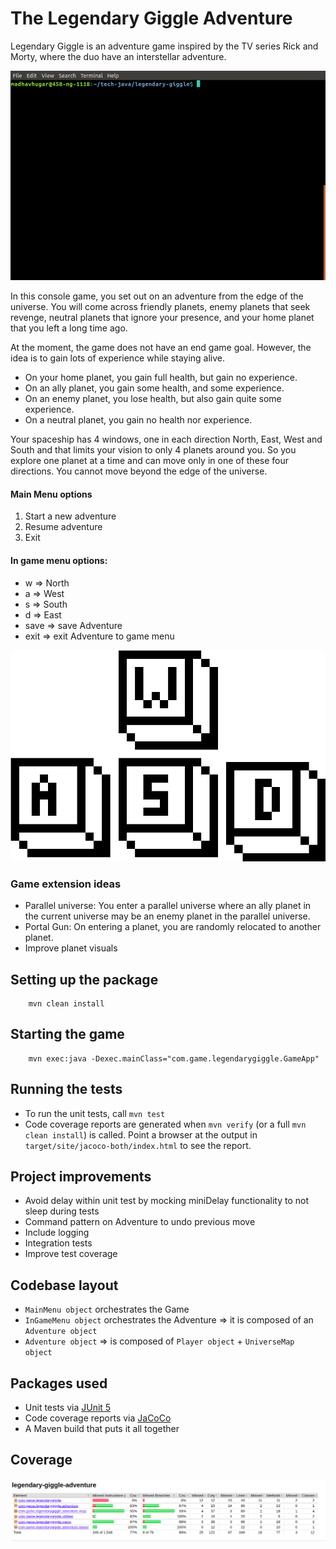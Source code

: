 # The Legendary Giggle Adventure

Legendary Giggle is an adventure game inspired by the TV series Rick and Morty, where the duo have an interstellar adventure. 

![](./legandary-giggle.gif)


In this console game, you set out on an adventure from the edge of the universe. 
You will come across friendly planets, enemy planets that seek revenge, neutral planets that ignore your presence, 
and your home planet that you left a long time ago.

At the moment, the game does not have an end game goal. However, the idea is to gain lots of experience while staying alive.

- On your home planet, you gain full health, but gain no experience.
- On an ally planet, you gain some health, and some experience.
- On an enemy planet, you lose health, but also gain quite some experience.
- On a neutral planet, you gain no health nor experience.

Your spaceship has 4 windows, one in each direction North, East, West and South 
and that limits your vision to only 4 planets around you. 
So you explore one planet at a time and can move only in one of these four directions.
You cannot move beyond the edge of the universe. 

#### Main Menu options

1. Start a new adventure
2. Resume adventure
3. Exit

#### In game menu options:

- w => North
- a => West
- s => South
- d => East
- save => save Adventure
- exit => exit Adventure to game menu

![alt text](./wasdKeys.png)

### Game extension ideas

- Parallel universe: You enter a parallel universe where an ally planet in the current universe may be an enemy planet in the parallel universe.
- Portal Gun: On entering a planet, you are randomly relocated to another planet.
- Improve planet visuals

## Setting up the package

```
    mvn clean install
```    
    

## Starting the game

```
    mvn exec:java -Dexec.mainClass="com.game.legendarygiggle.GameApp"
```

## Running the tests

* To run the unit tests, call `mvn test`
* Code coverage reports are generated when `mvn verify` (or a full `mvn clean install`) is called.
  Point a browser at the output in `target/site/jacoco-both/index.html` to see the report.

## Project improvements

- Avoid delay within unit test by mocking miniDelay functionality to not sleep during tests
- Command pattern on Adventure to undo previous move
- Include logging
- Integration tests
- Improve test coverage 

## Codebase layout

- `MainMenu object` orchestrates the Game
- `InGameMenu object` orchestrates the Adventure => it is composed of an `Adventure object`
- `Adventure object` => is composed of `Player object` + `UniverseMap object`

## Packages used

* Unit tests via [JUnit 5](https://junit.org/junit5/)
* Code coverage reports via [JaCoCo](https://www.jacoco.org/jacoco/)
* A Maven build that puts it all together

## Coverage

![](./codecoverage.png)
